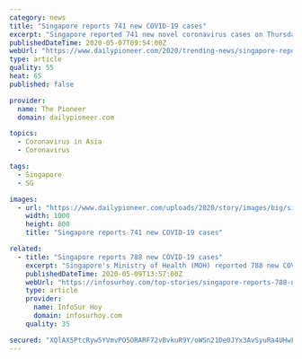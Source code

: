 ```yaml
---
category: news
title: "Singapore reports 741 new COVID-19 cases"
excerpt: "Singapore reported 741 new novel coronavirus cases on Thursday, taking the total number of infections in the country to 20,939. A majority of these cases were foreign work permit holders, including Indians,"
publishedDateTime: 2020-05-07T09:54:00Z
webUrl: "https://www.dailypioneer.com/2020/trending-news/singapore-reports-741-new-covid-19-cases.html"
type: article
quality: 55
heat: 65
published: false

provider:
  name: The Pioneer
  domain: dailypioneer.com

topics:
  - Coronavirus in Asia
  - Coronavirus

tags:
  - Singapore
  - SG

images:
  - url: "https://www.dailypioneer.com/uploads/2020/story/images/big/singapore-reports-741-new-covid-19-cases-2020-05-07.jpg"
    width: 1000
    height: 800
    title: "Singapore reports 741 new COVID-19 cases"

related:
  - title: "Singapore reports 788 new COVID-19 cases"
    excerpt: "Singapore's Ministry of Health (MOH) reported 788 new COVID-19 cases on Wednesday, bringing the total confirmed cases in the country to 20,198. Of the newly confirmed cases, 13 were cases in the community,"
    publishedDateTime: 2020-05-09T13:57:00Z
    webUrl: "https://infosurhoy.com/top-stories/singapore-reports-788-new-covid-19-cases/"
    type: article
    provider:
      name: InfoSur Hoy
      domain: infosurhoy.com
    quality: 35

secured: "XQlAX5PtcRyw5YVmvPO5ORARF72vBvkuR9Y/oWSn21De0JYx3AvSyuRa4UHwFJzYMWHH5OhtdReKAYdrkERyp0MrRq4SaX7ipLGdiksqpus75m1MMyD+YClrKRBxPoDeog4ILOhGGhCm6TDCf0C1DRNm2MMUt6vslYsF+RaaW6ir3GhEWjuB6svC5qjUYltPCBvrhX3cLP01xkWyAU/iaHOLojP3/0mDU0cXUt2juMfFqTeWoCwLvSaDq0mPf8bk6lEtxXIuLk+e5XE2O1UmL2cZzqZncGyLx7NNyFrB9hCYvn/fnqir8pYNCmj7sTiD;gH0jdYEDLRWJ9TmPRi3sAw=="
---
```


